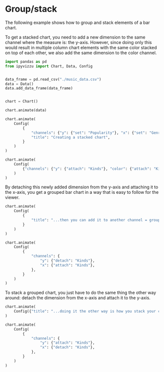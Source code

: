 # Group/stack

The following example shows how to group and stack elements of a bar chart.

To get a stacked chart, you need to add a new dimension to the same channel
where the measure is: the y-axis. However, since doing only this would result
in multiple column chart elements with the same color stacked on top of
each other, we also add the same dimension to the color channel.

```python
import pandas as pd
from ipyvizzu import Chart, Data, Config


data_frame = pd.read_csv("./music_data.csv")
data = Data()
data.add_data_frame(data_frame)


chart = Chart()

chart.animate(data)

chart.animate(
    Config(
        {
            "channels": {"y": {"set": "Popularity"}, "x": {"set": "Genres"}},
            "title": "Creating a stacked chart",
        }
    )
)

chart.animate(
    Config(
        {"channels": {"y": {"attach": "Kinds"}, "color": {"attach": "Kinds"}}}
    )
)
```

<div id="tutorial_01"></div>

By detaching this newly added dimension from the y-axis and attaching it
to the x-axis, you get a grouped bar chart in a way that is easy
to follow for the viewer.

```python
chart.animate(
    Config(
        {
            "title": "...then you can add it to another channel = group elements..."
        }
    )
)

chart.animate(
    Config(
        {
            "channels": {
                "y": {"detach": "Kinds"},
                "x": {"attach": "Kinds"},
            },
        }
    )
)
```

<div id="tutorial_02"></div>

To stack a grouped chart, you just have to do the same thing
the other way around: detach the dimension from the x-axis
and attach it to the y-axis.

```python
chart.animate(
    Config({"title": "...doing it the other way is how you stack your chart"})
)

chart.animate(
    Config(
        {
            "channels": {
                "y": {"attach": "Kinds"},
                "x": {"detach": "Kinds"},
            },
        }
    )
)
```

<div id="tutorial_03"></div>

<script src="./01_06_group_stack.js"></script>
